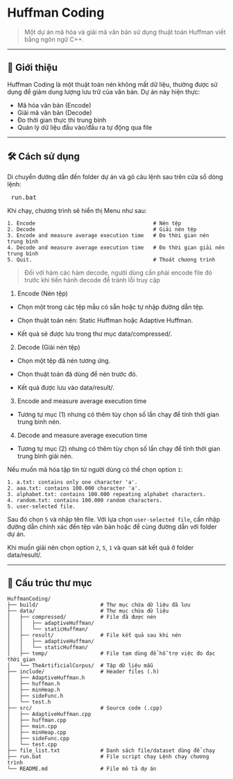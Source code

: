 # Huffman Coding

> Một dự án mã hóa và giải mã văn bản sử dụng thuật toán Huffman viết bằng ngôn ngữ C++.

---

## 🧠 Giới thiệu

Huffman Coding là một thuật toán nén không mất dữ liệu, thường được sử dụng để giảm dung lượng lưu trữ của văn bản. Dự án này hiện thực:

- Mã hóa văn bản (Encode)
- Giải mã văn bản (Decode)
- Đo thời gian thực thi trung bình
- Quản lý dữ liệu đầu vào/đầu ra tự động qua file

---

## 🛠️ Cách sử dụng
Di chuyển đường dẫn đến folder dự án và gõ câu lệnh sau trên cửa sổ dòng lệnh:

<pre> run.bat </pre>

Khi chạy, chương trình sẽ hiển thị Menu như sau:
```
1. Encode                                      # Nén tệp
2. Decode                                      # Giải nén tệp
3. Encode and measure average execution time   # Đo thời gian nén trung bình
4. Decode and measure average execution time   # Đo thời gian giải nén trung bình
5. Quit.                                       # Thoát chương trình  
```

> Đối với hàm các hàm decode, người dùng cần phải encode file đó trước khi tiến hành decode để tránh lỗi truy cập

1. Encode (Nén tệp)
- Chọn một trong các tệp mẫu có sẵn hoặc tự nhập đường dẫn tệp.

- Chọn thuật toán nén: Static Huffman hoặc Adaptive Huffman.

- Kết quả sẽ được lưu trong thư mục data/compressed/.

2. Decode (Giải nén tệp)
- Chọn một tệp đã nén tương ứng.

- Chọn thuật toán đã dùng để nén trước đó.

- Kết quả được lưu vào data/result/.

3. Encode and measure average execution time
- Tương tự mục (1) nhưng có thêm tùy chọn số lần chạy để tính thời gian trung bình nén.

4. Decode and measure average execution time
- Tương tự mục (2) nhưng có thêm tùy chọn số lần chạy để tính thời gian trung bình giải nén.

Nếu muốn mã hóa tập tin từ người dùng có thể chọn option `1`:
```
1. a.txt: contains only one character 'a'.
2. aaa.txt: contains 100.000 character 'a'.
3. alphabet.txt: contains 100.000 repeating alphabet characters.
4. random.txt: contains 100.000 random characters.
5. user-selected file.
```
Sau đó chọn `5` và nhập tên file. Với lựa chọn `user-selected file`, cần nhập đường dẫn chính xác đến tệp văn bản hoặc để cùng đường dẫn với folder dự án.

Khi muốn giải nén chọn option `2`, `5`, `1`  và quan sát kết quả ở folder data/result/.

---
## 📁 Cấu trúc thư mục
```
HuffmanCoding/
├── build/                    # Thư mục chứa dữ liệu đã lưu
├── data/                     # Thư mục chứa dữ liệu
│   ├── compressed/           # File đã được nén
│   │   ├── adaptiveHuffman/
│   │   └── staticHuffman/
│   ├── result/               # File kết quả sau khi nén
│   │   ├── adaptiveHuffman/
│   │   └── staticHuffman/
│   ├── temp/                 # File tạm dùng để hỗ trợ việc đo đạc thời gian
│   └── TheArtificialCorpus/  # Tập dữ liệu mẫu
├── include/                  # Header files (.h)
│   ├── AdaptiveHuffman.h
│   ├── huffman.h
│   ├── minHeap.h
│   ├── sideFunc.h
│   └── test.h
├── src/                      # Source code (.cpp)
│   ├── AdaptiveHuffman.cpp
│   ├── huffman.cpp
│   ├── main.cpp
│   ├── minHeap.cpp
│   ├── sideFunc.cpp
│   └── test.cpp
├── file_list.txt             # Danh sách file/dataset dùng để chạy
├── run.bat                   # File script chạy Lệnh chạy chương trình
└── README.md                 # File mô tả dự án
```
